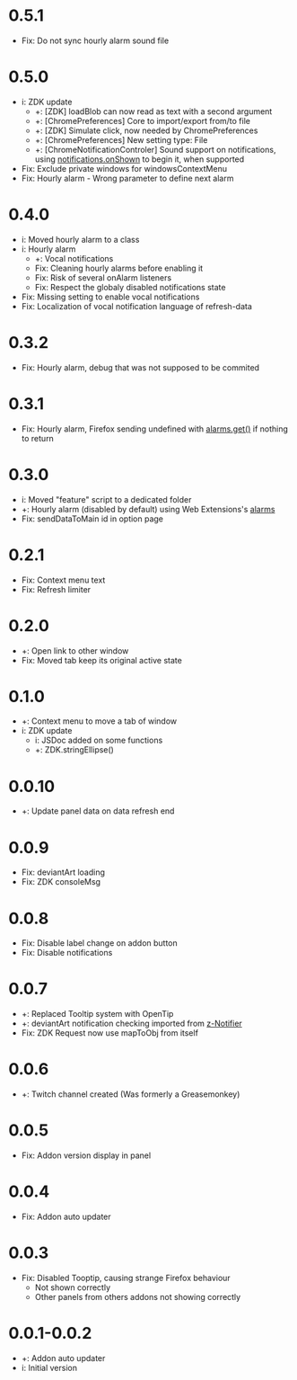 # 0.5.1
* Fix: Do not sync hourly alarm sound file

# 0.5.0
* i: ZDK update
	* +: \[ZDK] loadBlob can now read as text with a second argument
	* +: \[ChromePreferences] Core to import/export from/to file
	* +: \[ZDK] Simulate click, now needed by ChromePreferences
	* +: \[ChromePreferences] New setting type: File
	* +: \[ChromeNotificationControler] Sound support on notifications, using [notifications.onShown](https://developer.mozilla.org//Add-ons/WebExtensions/API/notifications/onShown) to begin it, when supported
* Fix: Exclude private windows for windowsContextMenu
* Fix: Hourly alarm - Wrong parameter to define next alarm

# 0.4.0
* i: Moved hourly alarm to a class
* i: Hourly alarm
	* +: Vocal notifications
	* Fix: Cleaning hourly alarms before enabling it
	* Fix: Risk of several onAlarm listeners
	* Fix: Respect the globaly disabled notifications state
* Fix: Missing setting to enable vocal notifications
* Fix: Localization of vocal notification language of refresh-data

# 0.3.2
* Fix: Hourly alarm, debug that was not supposed to be commited

# 0.3.1
* Fix: Hourly alarm, Firefox sending undefined with [alarms.get()](https://developer.mozilla.org//Add-ons/WebExtensions/API/alarms/get) if nothing to return

# 0.3.0
* i: Moved "feature" script to a dedicated folder
* +: Hourly alarm (disabled by default) using Web Extensions's [alarms](https://developer.mozilla.org//Add-ons/WebExtensions/API/alarms)
* Fix: sendDataToMain id in option page

# 0.2.1
* Fix: Context menu text
* Fix: Refresh limiter

# 0.2.0
* +: Open link to other window
* Fix: Moved tab keep its original active state

# 0.1.0
* +: Context menu to move a tab of window
* i: ZDK update
	* i: JSDoc added on some functions
	* +: ZDK.stringEllipse()

# 0.0.10
* +: Update panel data on data refresh end

# 0.0.9
* Fix: deviantArt loading
* Fix: ZDK consoleMsg

# 0.0.8
* Fix: Disable label change on addon button
* Fix: Disable notifications

# 0.0.7
* +: Replaced Tooltip system with OpenTip
* +: deviantArt notification checking imported from [z-Notifier](https://gitlab.com/ZatsuneNoMokou/znotifier)
* Fix: ZDK Request now use mapToObj from itself

# 0.0.6
* +: Twitch channel created (Was formerly a Greasemonkey)

# 0.0.5
* Fix: Addon version display in panel

# 0.0.4
* Fix: Addon auto updater

# 0.0.3
* Fix: Disabled Tooptip, causing strange Firefox behaviour
	* Not shown correctly
	* Other panels from others addons not showing correctly

# 0.0.1-0.0.2
* +: Addon auto updater
* i: Initial version